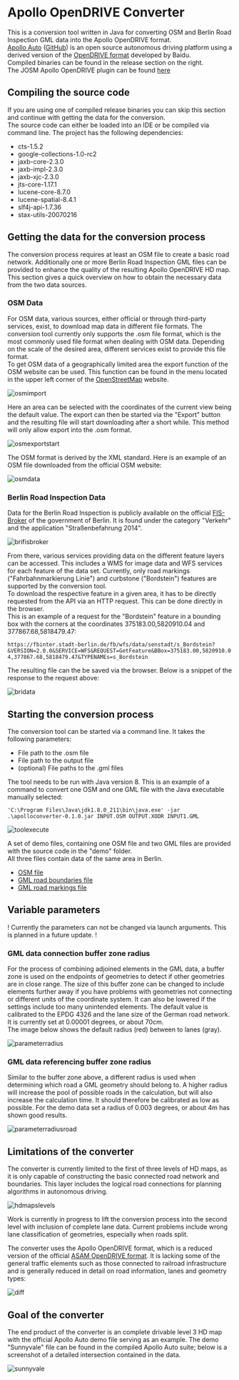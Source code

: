 # Apollo OpenDRIVE Converter
This is a conversion tool written in Java for converting OSM and Berlin Road Inspection GML data into the Apollo OpenDRIVE format.  
[Apollo Auto](https://developer.apollo.auto/index.html) ([GitHub](https://github.com/ApolloAuto/apollo)) is an open source autonomous driving platform using a derived version of the [OpenDRIVE format](https://www.asam.net/standards/detail/opendrive/) developed by Baidu.  
Compiled binaries can be found in the release section on the right.  
The JOSM Apollo OpenDRIVE plugin can be found [here](https://github.com/SebastianLoos/apolloopendriveplugin)
## Compiling the source code
If you are using one of compiled release binaries you can skip this section and continue with getting the data for the conversion.  
The source code can either be loaded into an IDE or be compiled via command line. The project has the following dependencies:
- cts-1.5.2
- google-collections-1.0-rc2
- jaxb-core-2.3.0
- jaxb-impl-2.3.0
- jaxb-xjc-2.3.0
- jts-core-1.17.1
- lucene-core-8.7.0
- lucene-spatial-8.4.1
- slf4j-api-1.7.36
- stax-utils-20070216
  
## Getting the data for the conversion process
The conversion process requires at least an OSM file to create a basic road network. Additionally one or more Berlin Road Inspection GML files can be provided to enhance the quality of the resulting Apollo OpenDRIVE HD map. This section gives a quick overview on how to obtain the necessary data from the two data sources.
### OSM Data
For OSM data, various sources, either official or through third-party services, exist, to download map data in different file formats. The conversion tool currently only supports the .osm file format, which is the most commonly used file format when dealing with OSM data. Depending on the scale of the desired area, different services exist to provide this file format.  
To get OSM data of a geographically limited area the export function of the OSM website can be used. This function can be found in the menu located in the upper left corner of the [OpenStreetMap](openstreetmap.org) website.  
  
![osmimport](img/osm_websiteimport.png)

Here an area can be selected with the coordinates of the current view being the default value. The export can then be started via the "Export" button and the resulting file will start downloading after a short while. This method will only allow export into the .osm format.  
  
![osmexportstart](img/osm_startexport.png)

The OSM format is derived by the XML standard. Here is an example of an OSM file downloaded from the official OSM website:

![osmdata](img/osm_data.png)

### Berlin Road Inspection Data
Data for the Berlin Road Inspection is publicly available on the official [FIS-Broker](https://fbinter.stadt-berlin.de/fb/index.jsp) of the government of Berlin. It is found under the category "Verkehr" and the application "Straßenbefahrung 2014".  
  
![brifisbroker](img/bri_fisbroker.png)

From there, various services providing data on the different feature layers can be accessed. This includes a WMS for image data and WFS services for each feature of the data set. Currently, only road markings ("Fahrbahnmarkierung Linie") and curbstone ("Bordstein") features are supported by the conversion tool.  
To download the respective feature in a given area, it has to be directly requested from the API via an HTTP request. This can be done directly in the browser.  
This is an example of a request for the "Bordstein" feature in a bounding box with the corners at the coordinates 375183.00,5820910.04 and 377867.68,5818479.47:  
  
`https://fbinter.stadt-berlin.de/fb/wfs/data/senstadt/s_Bordstein?&VERSION=2.0.0&SERVICE=WFS&REQUEST=GetFeature&BBox=375183.00,5820910.04,377867.68,5818479.47&TYPENAMEs=s_Bordstein`
  
The resulting file can the be saved via the browser. Below is a snippet of the response to the request above:
  
![bridata](img/bri_data.png)

## Starting the conversion process
The conversion tool can be started via a command line. It takes the following parameters:
- File path to the .osm file
- File path to the output file
- (optional) File paths to the .gml files

The tool needs to be run with Java version 8. This is an example of a command to convert one OSM and one GML file with the Java executable manually selected:  
  
`'C:\Program Files\Java\jdk1.8.0_211\bin\java.exe' -jar .\apolloconverter-0.1.0.jar INPUT.OSM OUTPUT.XODR INPUT1.GML`
  
![toolexecute](img/tool_execute.png)

A set of demo files, containing one OSM file and two GML files are provided with the source code in the "demo" folder.  
All three files contain data of the same area in Berlin.
- [OSM file](demo/osmfile.osm)
- [GML road boundaries file](demo/bordsteine.xml)
- [GML road markings file](demo/fahrbahnmarkierungen.xml)


## Variable parameters
! Currently the parameters can not be changed via launch arguments. This is planned in a future update. !
### GML data connection buffer zone radius
For the process of combining adjoined elements in the GML data, a buffer zone is used on the endpoints of geometries to detect if other geometries are in close range. The size of this buffer zone can be changed to include elements further away if you have problems with geometries not connecting or different units of the coordinate system. It can also be lowered if the settings include too many unintended elements. The default value is calibrated to the EPDG 4326 and the lane size of the German road network. It is currently set at 0.00001 degrees, or about 70cm.  
The image below shows the default radius (red) between to lanes (gray).  
  
![parameterradius](img/parameter_radius.png)

### GML data referencing buffer zone radius

Similar to the buffer zone above, a different radius is used when determining which road a GML geometry should belong to. A higher radius will increase the pool of possible roads in the calculation, but will also increase the calculation time. It should therefore be calibrated as low as possible. For the demo data set a radius of 0.003 degrees, or about 4m has shown good results.  

![parameterradiusroad](img/parameter_roadradius.png)

## Limitations of the converter
The converter is currently limited to the first of three levels of HD maps, as it is only capable of constructing the basic connected road network and boundaries. This layer includes the logical road connections for planning algorithms in autonomous driving.
  
![hdmapslevels](img/hdmaplevels_liu.png)

Work is currently in progress to lift the conversion process into the second level with inclusion of complete lane data. Current problems include wrong lane classification of geometries, especially when roads split.  
  
The converter uses the Apollo OpenDRIVE format, which is a reduced version of the official [ASAM OpenDRIVE format](https://www.asam.net/standards/detail/opendrive/). It is lacking some of the general traffic elements such as those connected to railroad infrastructure and is generally reduced in detail on road information, lanes and geometry types:  
  
![diff](img/diff.png)

## Goal of the converter
The end product of the converter is an complete drivable level 3 HD map with the official Apollo Auto demo file serving as an example. The demo "Sunnyvale" file can be found in the compiled Apollo Auto suite; below is a screenshot of a detailed intersection contained in the data.   
  
![sunnyvale](img/apollo_demodata.png)